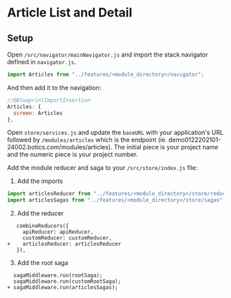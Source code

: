 # Article List and Detail

## Setup

Open `/src/navigator/mainNavigator.js` and import the stack navigator defined in `navigator.js`.

```javascript
import Articles from "../features/<module_directory>/navigator";
```

And then add it to the navigation:

```javascript
//@BlueprintImportInsertion
Articles: {
  screen: Articles
},
```

Open `store/services.js` and update the `baseURL` with your application's URL followed by `/modules/articles` which is the endpoint (ie. demo0122202101-24002.botics.com/modules/articles). The initial piece is your project name and the numeric piece is your project number.

Add the module reducer and saga to your `/src/store/index.js` file:

1. Add the imports

```javascript
import articlesReducer from "../features/<module_directory>/store/reducers";
import articlesSagas from "../features/<module_directory>/store/sagas";
```

2. Add the reducer

```
   combineReducers({
     apiReducer: apiReducer,
     customReducer: customReducer,
+    articlesReducer: articlesReducer
   }),
```

3. Add the root saga

```
  sagaMiddleware.run(rootSaga);
  sagaMiddleware.run(customRootSaga);
+ sagaMiddleware.run(articlesSagas);
```
